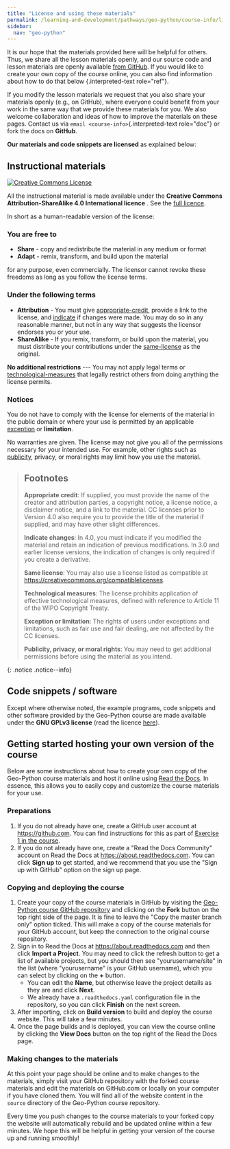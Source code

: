 ```yaml
---
title: "License and using these materials"
permalink: /learning-and-development/pathways/geo-python/course-info/licensing/
sidebar:
  nav: "geo-python"
---
```



It is our hope that the materials provided here will be helpful for
others. Thus, we share all the lesson materials openly, and our source
code and lesson materials are openly available [from
GitHub](https://github.com/geo-python/site). If you would like to create
your own copy of the course online, you can also find information about how to do that below <Getting started hosting your own version of the course>{.interpreted-text
role="ref"}.

If you modify the lesson materials we request that you also share your
materials openly (e.g., on GitHub), where everyone could benefit from
your work in the same way that we provide these materials for you. We
also welcome collaboration and ideas of how to improve the materials on
these pages. Contact us via `email <course-info>`{.interpreted-text
role="doc"} or fork the docs on **GitHub**.

**Our materials and code snippets are licensed** as explained below:

## Instructional materials

<a rel="license" href="http://creativecommons.org/licenses/by-sa/4.0/"><img alt="Creative Commons License" style="border-width:0" src="https://i.creativecommons.org/l/by-sa/4.0/88x31.png" /></a>

All the instructional material is made available under the **Creative
Commons Attribution-ShareAlike 4.0 International licence** . See the
[full
licence](https://creativecommons.org/licenses/by-sa/4.0/legalcode).

In short as a human-readable version of the license:

### You are free to

-   **Share** - copy and redistribute the material in any medium or
    format
-   **Adapt** - remix, transform, and build upon the material

for any purpose, even commercially. The licensor cannot revoke these
freedoms as long as you follow the license terms.

### Under the following terms

-   **Attribution** - You must give [appropriate-credit](), provide a
    link to the license, and [indicate]() if changes were made. You may
    do so in any reasonable manner, but not in any way that suggests the
    licensor endorses you or your use.
-   **ShareAlike** - If you remix, transform, or build upon the
    material, you must distribute your contributions under the
    [same-license]() as the original.

**No additional restrictions** --- You may not apply legal terms or
[technological-measures]() that legally restrict others from doing
anything the license permits.

### Notices

You do not have to comply with the license for elements of the material
in the public domain or where your use is permitted by an applicable
[exception]() or **limitation**.

No warranties are given. The license may not give you all of the
permissions necessary for your intended use. For example, other rights
such as [publicity](), privacy, or moral rights may limit how you use
the material.


> ## Footnotes 
> 
> **Appropriate credit**: If supplied, you must provide the name of the creator and attribution parties, a copyright notice, a license notice, a disclaimer notice, and a link to the material. CC licenses prior to Version 4.0 also require you to provide the title of the material if supplied, and may have other slight differences.
> 
> **Indicate changes**: In 4.0, you must indicate if you modified the material and retain an indication of previous modifications. In 3.0 and earlier license versions, the indication of changes is only required if you create a derivative.
> 
> **Same license**: You may also use a license listed as compatible at <https://creativecommons.org/compatiblelicenses>.
> 
> **Technological measures**: The license prohibits application of effective technological measures, defined with reference to Article 11 of the WIPO Copyright Treaty.
> 
> **Exception or limitation**: The rights of users under exceptions and limitations, such as fair use and fair dealing, are not affected by the CC licenses.
> 
> **Publicity, privacy, or moral rights**: You may need to get additional permissions before using the material as you intend.
>
{: .notice .notice--info}



## Code snippets / software

Except where otherwise noted, the example programs, code snippets and
other software provided by the Geo-Python course are made available
under the **GNU GPLv3 license** (read the licence
[here](https://www.gnu.org/licenses/gpl.html)).

## Getting started hosting your own version of the course

Below are some instructions about how to create your own copy of the
Geo-Python course materials and host it online using [Read the
Docs](https://about.readthedocs.com). In essence, this allows you to
easily copy and customize the course materials for your use.

### Preparations

1.  If you do not already have one, create a GitHub user account at
    <https://github.com>. You can find instructions for this as part of
    [Exercise 1 in the
    course](https://geo-python-site.readthedocs.io/en/latest/lessons/L1/exercise-1.html#part-1-sign-up-for-github).
2.  If you do not already have one, create a \"Read the Docs Community\"
    account on Read the Docs at <https://about.readthedocs.com>. You can
    click **Sign up** to get started, and we recommend that you use the
    \"Sign up with GitHub\" option on the sign up page.

### Copying and deploying the course

1.  Create your copy of the course materials in GitHub by visiting the
    [Geo-Python course GitHub
    repository](https://github.com/geo-python/site) and clicking on the
    **Fork** button on the top right side of the page. It is fine to
    leave the \"Copy the master branch only\" option ticked. This will
    make a copy of the course materials for your GitHub account, but
    keep the connection to the original course repository.
2.  Sign in to Read the Docs at <https://about.readthedocs.com> and then
    click **Import a Project**. You may need to click the refresh button
    to get a list of available projects, but you should then see
    \"yourusername/site\" in the list (where \"yourusername\" is your
    GitHub username), which you can select by clicking on the **+**
    button.
    -   You can edit the **Name**, but otherwise leave the project
        details as they are and click **Next**.
    -   We already have a `.readthedocs.yaml` configuration file in the
        repository, so you can click **Finish** on the next screen.
3.  After importing, click on **Build version** to build and deploy the
    course website. This will take a few minutes.
4.  Once the page builds and is deployed, you can view the course online
    by clicking the **View Docs** button on the top right of the Read
    the Docs page.

### Making changes to the materials

At this point your page should be online and to make changes to the
materials, simply visit your GitHub repository with the forked course
materials and edit the materials on GitHub.com or locally on your
computer if you have cloned them. You will find all of the website
content in the `source` directory of the Geo-Python course repository.

Every time you push changes to the course materials to your forked copy
the website will automatically rebuild and be updated online within a
few minutes. We hope this will be helpful in getting your version of the
course up and running smoothly!
